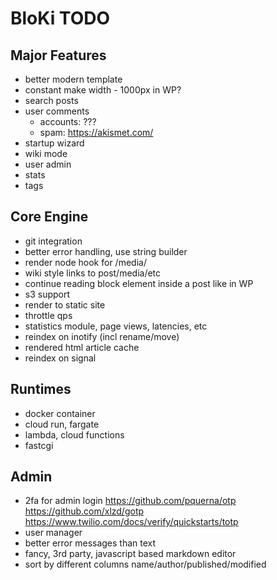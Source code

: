 # BloKi TODO

## Major Features

- better modern template
- constant make width - 1000px in WP?
- search posts
- user comments
  - accounts: ???
  - spam: https://akismet.com/
- startup wizard
- wiki mode
- user admin
- stats
- tags

## Core Engine

- git integration
- better error handling, use string builder
- render node hook for /media/
- wiki style links to post/media/etc
- continue reading block element inside a post like in WP
- s3 support
- render to static site
- throttle qps
- statistics module, page views, latencies, etc
- reindex on inotify (incl rename/move)
- rendered html article cache
- reindex on signal

## Runtimes

- docker container
- cloud run, fargate
- lambda, cloud functions
- fastcgi

## Admin

- 2fa for admin login
  https://github.com/pquerna/otp
  https://github.com/xlzd/gotp
  https://www.twilio.com/docs/verify/quickstarts/totp
- user manager
- better error messages than text
- fancy, 3rd party, javascript based markdown editor
- sort by different columns name/author/published/modified
